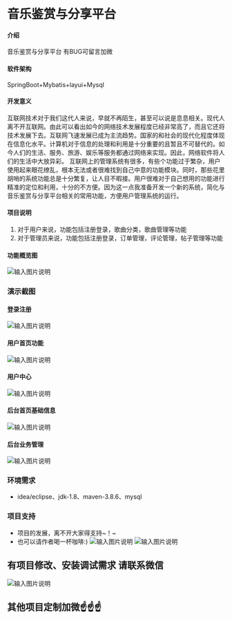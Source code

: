 # 音乐鉴赏与分享平台

#### 介绍
音乐鉴赏与分享平台
有BUG可留言加微

#### 软件架构
SpringBoot+Mybatis+layui+Mysql

#### 开发意义
互联网技术对于我们这代人来说，早就不再陌生，甚至可以说是息息相关。现代人离不开互联网。由此可以看出如今的网络技术发展程度已经非常高了，而且它还将技术发展下去。互联网飞速发展已成为主流趋势。国家的和社会的现代化程度体现在信息化水平。计算机对于信息的处理和利用是十分重要的且暂且不可替代的。如今人们的生活、服务、旅游、娱乐等服务都通过网络来实现。因此，网络软件将人们的生活中大放异彩。
互联网上的管理系统有很多，有些个功能过于繁杂，用户使用起来眼花缭乱，根本无法或者很难找到自己中意的功能模块。同时，那些花里胡哨的系统功能总是十分繁复，让人目不暇接。用户很难对于自己想用的功能进行精准的定位和利用，十分的不方便。因为这一点我准备开发一个新的系统，简化与音乐鉴赏与分享平台相关的常用功能，方便用户管理系统的运行。

#### 项目说明

1.  对于用户来说，功能包括注册登录，歌曲分类，歌曲管理等功能
2.  对于管理员来说，功能包括注册登录，订单管理，评论管理，帖子管理等功能

#### 功能概览图
![输入图片说明](photo/%E7%B3%BB%E7%BB%9F%E5%8A%9F%E8%83%BD%E5%9B%BE.gif)

### 演示截图
#### 登录注册
![输入图片说明](photo/%E7%99%BB%E5%BD%95%E6%B3%A8%E5%86%8C.gif)

#### 用户首页功能
![输入图片说明](photo/%E7%94%A8%E6%88%B7%E9%A6%96%E9%A1%B5%E5%8A%9F%E8%83%BD.gif)

#### 用户中心
![输入图片说明](photo/%E7%94%A8%E6%88%B7%E4%B8%AD%E5%BF%83.gif)

#### 后台首页基础信息
![输入图片说明](photo/%E5%90%8E%E5%8F%B0%E9%A6%96%E9%A1%B5%E5%9F%BA%E7%A1%80%E4%BF%A1%E6%81%AF.gif)

#### 后台业务管理
![输入图片说明](photo/%E5%90%8E%E5%8F%B0%E4%B8%9A%E5%8A%A1%E7%AE%A1%E7%90%86.gif)

### 环境需求
- idea/eclipse、jdk-1.8、maven-3.8.6、mysql

### 项目支持
- 项目的发展，离不开大家得支持~！~
- 也可以请作者喝一杯咖啡:)
![输入图片说明](photo/0-%E5%BE%AE%E4%BF%A1_2.png)
![输入图片说明](photo/0-%E6%94%AF%E4%BB%98%E5%AE%9D_2.png)

## 有项目修改、安装调试需求 请联系微信
![输入图片说明](photo/0-WeChat.png)

## 其他项目定制加微☝☝☝


